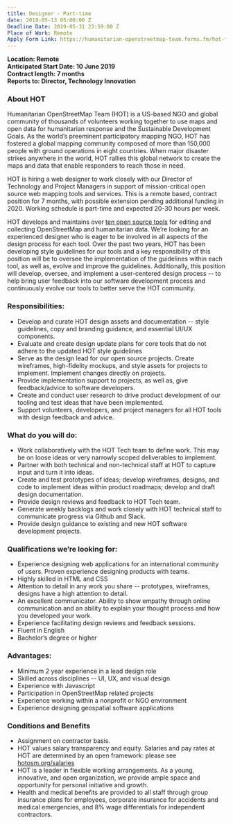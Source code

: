 ```yaml
---
title: Designer - Part-time
date: 2019-05-13 05:00:00 Z
Deadline Date: 2019-05-31 23:59:00 Z
Place of Work: Remote
Apply Form Link: https://humanitarian-openstreetmap-team.forms.fm/hot-tech-submission/
---
```


**Location: Remote**  
**Anticipated Start Date: 10 June 2019**  
**Contract length: 7 months**  
**Reports to: Director, Technology Innovation**  

### About HOT

Humanitarian OpenStreetMap Team (HOT) is a US-based NGO and global community of thousands of volunteers working together to use maps and open data for humanitarian response and the Sustainable Development Goals. As the world’s preeminent participatory mapping NGO, HOT has fostered a global mapping community composed of more than 150,000 people with ground operations in eight countries. When major disaster strikes anywhere in the world, HOT rallies this global network to create the maps and data that enable responders to reach those in need.

HOT is hiring a web designer to work closely with our Director of Technology and Project Managers in support of mission-critical open source web mapping tools and services. This is a remote based, contract position for 7 months, with possible extension pending additional funding in 2020. Working schedule is part-time and expected 20-30 hours per week.

HOT develops and maintains over [ten open source tools](https://github.com/hotosm/) for editing and collecting OpenStreetMap and humanitarian data. We’re looking for an experienced designer who is eager to be involved in all aspects of the design process for each tool. Over the past two years, HOT has been developing style guidelines for our tools and a key responsibility of this position will be to oversee the implementation of the guidelines within each tool, as well as, evolve and improve the guidelines. Additionally, this position will develop, oversee, and implement a user-centered design process -- to help bring user feedback into our software development process and continuously evolve our tools to better serve the HOT community. 

### Responsibilities:  
* Develop and curate HOT design assets and documentation -- style guidelines, copy and branding guidance, and essential UI/UX components. 
* Evaluate and create design update plans for core tools that do not adhere to the updated HOT style guidelines
* Serve as the design lead for our open source projects. Create wireframes, high-fidelity mockups, and style assets for projects to implement. Implement changes directly on projects. 
* Provide implementation support to projects, as well as, give feedback/advice to software developers. 
* Create and conduct user research to drive product development of our tooling and test ideas that have been implemented.
* Support volunteers, developers, and project managers for all HOT tools with design feedback and advice.

### What do you will do:

* Work collaboratively with the HOT Tech team to define work. This may be on loose ideas or very narrowly scoped deliverables to implement. 
* Partner with both technical and non-technical staff at HOT to capture input and turn it into ideas.
* Create and test prototypes of ideas; develop wireframes, designs, and code to implement ideas within product roadmaps; develop and draft design documentation.
* Provide design reviews and feedback to HOT Tech team.
* Generate weekly backlogs and work closely with HOT technical staff to communicate progress via Github and Slack.
* Provide design guidance to existing and new HOT software development projects.

### Qualifications we’re looking for: 
* Experience designing web applications for an international community of users. Proven experience designing products with teams.
* Highly skilled in HTML and CSS
* Attention to detail in any work you share -- prototypes, wireframes, designs have a high attention to detail.
* An excellent communicator. Ability to show empathy through online communication and an ability to explain your thought process and how you developed your work. 
* Experience facilitating design reviews and feedback sessions.
* Fluent in English
* Bachelor’s degree or higher

### Advantages:
* Minimum 2 year experience in a lead design role
* Skilled across disciplines -- UI, UX, and visual design
* Experience with Javascript
* Participation in OpenStreetMap related projects
* Experience working within a nonprofit or NGO environment
* Experience designing geospatial software applications

### Conditions and Benefits

* Assignment on contractor basis.
* HOT values salary transparency and equity. Salaries and pay rates at HOT are determined by an open framework: please see [hotosm.org/salaries](https://www.hotosm.org/salaries)
* HOT is a leader in flexible working arrangements. As a young, innovative, and open organization, we provide ample space and opportunity for personal initiative and growth.
* Health and medical benefits are provided to all staff through group insurance plans for employees, corporate insurance for accidents and medical emergencies, and 8% wage differentials for independent contractors.
